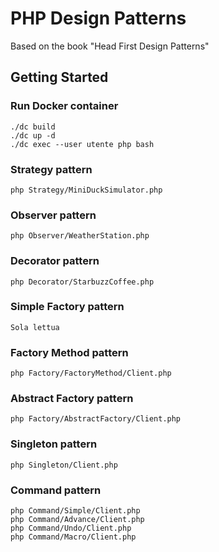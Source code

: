 # PHP Design Patterns

Based on the book "Head First Design Patterns"

## Getting Started
### Run Docker container
```
./dc build
./dc up -d
./dc exec --user utente php bash
```
### Strategy pattern
```
php Strategy/MiniDuckSimulator.php
```
### Observer pattern
```
php Observer/WeatherStation.php
```
### Decorator pattern
```
php Decorator/StarbuzzCoffee.php
```
### Simple Factory pattern
```
Sola lettua
```
### Factory Method pattern
```
php Factory/FactoryMethod/Client.php
```
### Abstract Factory pattern
```
php Factory/AbstractFactory/Client.php
```
### Singleton pattern
```
php Singleton/Client.php
```
### Command pattern
```
php Command/Simple/Client.php
php Command/Advance/Client.php
php Command/Undo/Client.php
php Command/Macro/Client.php
```
